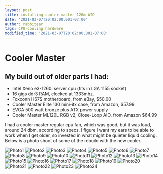 ```yaml
---
layout: post
title: installing cooler master 120m AIO
date: '2021-03-07T20:02:00.001-07:00'
author: rabbitear
tags: CPU-cooling hardware
modified_time: '2021-03-07T20:02:00.001-07:00'
---
```

# Cooler Master

## My build out of older parts I had:
* Intel Xeno e3-1260l server cpu (fits in LGA 1155 socket)
* 16 gigs ddr3 RAM, clocked at 1333mhz.
* Foxconn H67S motherboard, from eBay, $50.00
* Cooler Master Elite 130 mini-itx case, from Amazon, $57.99
* EVGA 500 watt bronze plus ATX power supply
* Cooler Master ML120L RGB v2, Close-Loop AIO, from Amazon $64.99

I had a cooler master regular cpu fan, which was good, but it was loud,
around 24 dbm, according to specs.  I figure I want my ears to be able
to work when I get older, so invested in what might be quieter liquid
cooling.  Below is a photo shoot of some of the rebuild with the new
cooler.

![Photo1]({{site.url}}/assets/images/liquid-cooler/IMG_20210307_143135821.jpg)
![Photo2]({{site.url}}/assets/images/liquid-cooler/IMG_20210307_143153369_MP.jpg)
![Photo3]({{site.url}}/assets/images/liquid-cooler/IMG_20210307_143907948.jpg)
![Photo4]({{site.url}}/assets/images/liquid-cooler/IMG_20210307_143927274.jpg)
![Photo5]({{site.url}}/assets/images/liquid-cooler/IMG_20210307_143935602.jpg)
![Photo6]({{site.url}}/assets/images/liquid-cooler/IMG_20210307_143947959.jpg)
![Photo7]({{site.url}}/assets/images/liquid-cooler/IMG_20210307_144228375.jpg)
![Photo8]({{site.url}}/assets/images/liquid-cooler/IMG_20210307_144243955.jpg)
![Photo9]({{site.url}}/assets/images/liquid-cooler/IMG_20210307_150009673.jpg)
![Photo10]({{site.url}}/assets/images/liquid-cooler/IMG_20210307_150013932.jpg)
![Photo11]({{site.url}}/assets/images/liquid-cooler/IMG_20210307_150426831.jpg)
![Photo12]({{site.url}}/assets/images/liquid-cooler/IMG_20210307_150752898.jpg)
![Photo13]({{site.url}}/assets/images/liquid-cooler/IMG_20210307_151046398.jpg)
![Photo14]({{site.url}}/assets/images/liquid-cooler/IMG_20210307_151353236.jpg)
![Photo15]({{site.url}}/assets/images/liquid-cooler/IMG_20210307_151756057.jpg)
![Photo16]({{site.url}}/assets/images/liquid-cooler/IMG_20210307_154756574.jpg)
![Photo17]({{site.url}}/assets/images/liquid-cooler/IMG_20210307_164453311.jpg)
![Photo18]({{site.url}}/assets/images/liquid-cooler/IMG_20210307_164512410.jpg)
![Photo19]({{site.url}}/assets/images/liquid-cooler/IMG_20210307_164516873.jpg)
![Photo20]({{site.url}}/assets/images/liquid-cooler/IMG_20210307_165709499.jpg)
![Photo21]({{site.url}}/assets/images/liquid-cooler/IMG_20210307_165730766.jpg)
![Photo22]({{site.url}}/assets/images/liquid-cooler/IMG_20210307_180518924.jpg)
![Photo23]({{site.url}}/assets/images/liquid-cooler/IMG_20210307_180526958.jpg)
![Photo24]({{site.url}}/assets/images/liquid-cooler/IMG_20210307_180539001.jpg)

